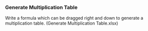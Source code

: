 ### Generate Multiplication Table

Write a formula which can be dragged right and down to generate a multiplication table. (Generate Multiplication Table.xlsx)
